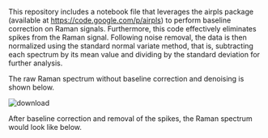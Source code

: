 This repository includes a notebook file that leverages the airpls package (available at https://code.google.com/p/airpls) to perform baseline correction on Raman signals. Furthermore, this code effectively eliminates spikes from the Raman signal. Following noise removal, the data is then normalized using the standard normal variate method, that is, subtracting each spectrum by its mean value and dividing by the standard deviation for further analysis.


The raw Raman spectrum without baseline correction and denoising is shown below.

![download](https://github.com/ArezooArdekani/Raman_spcetroscopy_baseline_correction/assets/94130390/c6a89e0e-d73b-4053-b06b-a0e73a1382d1)

After baseline correction and removal of the spikes, the Raman spectrum would look like below.

